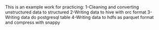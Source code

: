 This is an example work for practicing:
1-Cleaning and converting unstructured data to structured
2-Writing data to hive with orc format
3-Writing data do postgresql table 
4-Writing data to hdfs as parquet format and compress with snappy
